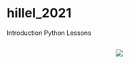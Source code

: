 # hillel_2021
Introduction Python Lessons
<h2 align="center">
<img src="https://topspiski.com/wp-content/uploads/2018/01/1_drunk-robotos-poster-01447651416-700x393.jpg" >
</h2>
